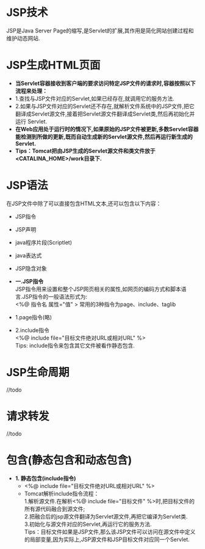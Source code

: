 # JSP技术
JSP是Java Server Page的缩写,是Servlet的扩展,其作用是简化网站创建过程和维护动态网站.

# JSP生成HTML页面
* **当Servlet容器接收到客户端的要求访问特定JSP文件的请求时,容器按照以下流程来处理：**
* 1.查找与JSP文件对应的Servlet,如果已经存在,就调用它的服务方法.
* 2.如果与JSP文件对应的Servlet还不存在,就解析文件系统中的JSP文件,把它翻译成Servlet源文件,接着把Servlet源文件翻译成Servlet类,然后再初始化并运行        Servlet.
* **在Web应用处于运行时的情况下,如果原始的JSP文件被更新,多数Servlet容器能检测到所做的更新,既而自动生成新的Servlet源文件,然后再运行新生成的Servlet.**
* **Tips：Tomcat把由JSP生成的Servlet源文件和类文件放于<CATALINA_HOME>/work目录下.**

# JSP语法
在JSP文件中除了可以直接包含HTML文本,还可以包含以下内容：
* JSP指令
* JSP声明
* java程序片段(Scriptlet)
* java表达式
* JSP隐含对象

* **一.JSP指令**  
  JSP指令用来设置和整个JSP网页相关的属性,如网页的编码方式和脚本语言.JSP指令的一般语法形式为:  
<%@ 指令名 属性="值" > 
  常用的3种指令为page、include、taglib
* 1.page指令(略) 
* 2.include指令  
  <%@ include file="目标文件绝对URL或相对URL" %>  
  Tips: include指令来包含其它文件被看作静态包含.

# JSP生命周期
  //todo

# 请求转发
  //todo
  
# 包含(静态包含和动态包含)
* **1. 静态包含(include指令)**  
  * <%@ include file="目标文件绝对URL或相对URL" %> 
  * Tomcat解析include指令流程：  
    1.解析源文件.在解析<%@ include file="目标文件" %>时,把目标文件的所有源代码融合到源文件;  
    2.把融合后的jsp源文件翻译为Servlet源文件,再把它编译为Servlet类.  
    3.初始化与源文件对应的Servlet,再运行它的服务方法.  
    Tips：目标文件如果是JSP文件,那么该JSP文件可以访问在源文件中定义的局部变量,因为实际上,JSP源文件和JSP目标文件对应同一个Servlet.  














  

